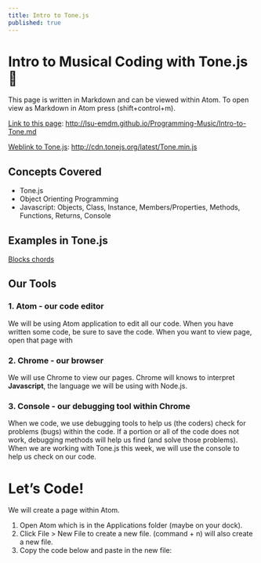 ```yaml
---
title: Intro to Tone.js
published: true
---
```



# Intro to Musical Coding with Tone.js :musical_note:
This page is written in Markdown and can be viewed within Atom. To open view as Markdown in Atom press (shift+control+m).

[Link to this page](http://lsu-emdm.github.io/Programming-Music/Intro-to-Tone.md): http://lsu-emdm.github.io/Programming-Music/Intro-to-Tone.md

[Weblink to Tone.js](http://cdn.tonejs.org/latest/Tone.min.js): http://cdn.tonejs.org/latest/Tone.min.js


## Concepts Covered
- Tone.js
- Object Orienting Programming
- Javascript: Objects, Class, Instance, Members/Properties, Methods, Functions, Returns, Console

## Examples in Tone.js
[Blocks chords](htt://somewhere.com)

## Our Tools

### 1.	Atom - our code editor
We will be using Atom application to edit all our code.
When you have written some code, be sure to save the code.
When you want to view page, open that page with

### 2.	Chrome - our browser
We will use Chrome to view our pages. Chrome will knows to interpret **Javascript**, the language we will be using with Node.js.

### 3.	Console - our debugging tool within Chrome
When we code, we use debugging tools to help us (the coders) check for problems (bugs) within the code. If a portion or all of the code does not work, debugging methods will help us find (and solve those problems). When we are working with Tone.js this week, we will use the console to help us check on our code.

# Let’s Code!
We will create a page within Atom.
1. Open Atom which is in the Applications folder (maybe on your dock).
2. Click File > New File to create a new file. (command + n) will also create a new file.
3. Copy the code below and paste in the new file: 

  <html>
    <head>
            <title>ConsoleTest</title>
            <script type="text/javascript" src="http://cdn.tonejs.org/latest/Tone.min.js"></script>
        </head>
        <body>
            <script id="ToneCode" type="text/javascript">
    
            <!-- Your awesome code go here! >
    
            // More awesome code!
    
            </script>
    </body>
  </html>

4. Save the file.
5. Open the file in Chrome.
6. What do you see? What do you hear?

----

**Let’s add a console log message to ourselves**.

1. Add the line of code below inside the `<script> </script>` brackets. When we work with **Javascript** and **Tone.js**, almost all the code we use will be inside the `<script> </script>` brackets.

		console.log("Hello World");

2. Save the file and reopen it Chrome.

	What do you see? Anything?

3. Open our javascript console by hitting (**option + shift + j**). A smaller window should open on your browser. If you are using Safari (**option + shift + c**) will open the console.

	You should be able to see the words 'Hello World' just as we typed out in code.

	You have just created a message to yourself through the console. There will be times where you want to test a certain aspect of your code (maybe checking the time, or the value of a certain variable, or which section of music you might be in)-- you will do this separate from the user interface which you design in **BRAID**.

-----

**Now, let's create some code and look for a message in the console**

## Create a variable
A variable piece of data we want to use. A variable could be a value or name. As the word 'variable' suggests, the information assigned to it can change.

Let's create a variable and **assign** something to it. Type out the lines below and be sure to capitalize the certain letters.

  var myName;
  var myName = "Nick";
  var myNeighborsName;
  myNeighborsName = "Danny";


We've created two variables `myName` and `myNeighborsName`. Now, let's tell the browser's console to print those names. Add the following text:

  console.log(myName);
  console.log(myNeighborsName);

What do you think will appear in the console? Did you notice we removed the "quotation marks" when we are calling a variable?

What happens when we use `console.log(myNeighborsName, myName);`   ?

**EXPERIMENT ON YOUR OWN**: ( *3 minute exercise* )

Create a new message to yourself. Experiment with these ideas below:

- Try different variables.
- How can be reduce the number of lines of code but still achieve the same outcome?
- Try solving a math equation:

  var addend1 = 20;
  var addend2 = 10;
  var solution = addend1 + addend2;
  console.log(solution);
  
- Try using different values or a different math operation (subtraction or multiplication).
- Try purposely calling a variable you didn't create. What does console tell you?
